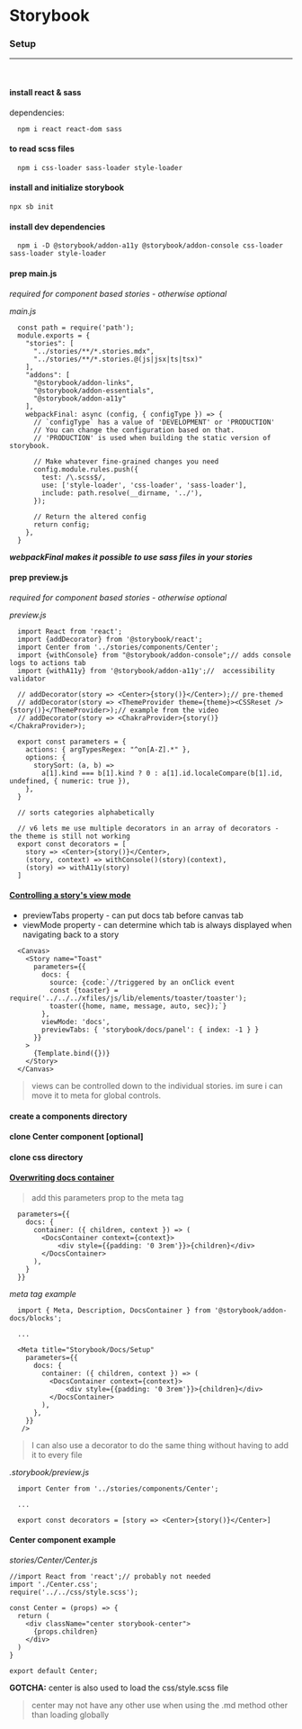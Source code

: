 # Storybook

### Setup

<hr/>
<br/>

#### install react & sass
dependencies:

```
  npm i react react-dom sass
```

#### to read scss files

```
  npm i css-loader sass-loader style-loader
```

#### install and initialize storybook
```
npx sb init
```

#### install dev dependencies
```
  npm i -D @storybook/addon-a11y @storybook/addon-console css-loader sass-loader style-loader
```

#### prep main.js   
*_required for component based stories - otherwise optional_*   

_main.js_   

```
  const path = require('path');
  module.exports = {
    "stories": [
      "../stories/**/*.stories.mdx",
      "../stories/**/*.stories.@(js|jsx|ts|tsx)"
    ],
    "addons": [
      "@storybook/addon-links",
      "@storybook/addon-essentials",
      "@storybook/addon-a11y"
    ],
    webpackFinal: async (config, { configType }) => {
      // `configType` has a value of 'DEVELOPMENT' or 'PRODUCTION'
      // You can change the configuration based on that.
      // 'PRODUCTION' is used when building the static version of storybook.

      // Make whatever fine-grained changes you need
      config.module.rules.push({
        test: /\.scss$/,
        use: ['style-loader', 'css-loader', 'sass-loader'],
        include: path.resolve(__dirname, '../'),
      });

      // Return the altered config
      return config;
    },
  }

```
**_webpackFinal makes it possible to use sass files in your stories_**

#### prep preview.js   
*_required for component based stories - otherwise optional_*

_preview.js_   

```
  import React from 'react';
  import {addDecorator} from '@storybook/react';
  import Center from '../stories/components/Center';
  import {withConsole} from "@storybook/addon-console";// adds console logs to actions tab
  import {withA11y} from '@storybook/addon-a11y';//  accessibility validator

  // addDecorator(story => <Center>{story()}</Center>);// pre-themed
  // addDecorator(story => <ThemeProvider theme={theme}><CSSReset />{story()}</ThemeProvider>);// example from the video
  // addDecorator(story => <ChakraProvider>{story()}</ChakraProvider>);

  export const parameters = {
    actions: { argTypesRegex: "^on[A-Z].*" },
    options: {
      storySort: (a, b) =>
        a[1].kind === b[1].kind ? 0 : a[1].id.localeCompare(b[1].id, undefined, { numeric: true }),
    },
  }

  // sorts categories alphabetically

  // v6 lets me use multiple decorators in an array of decorators - the theme is still not working
  export const decorators = [
    story => <Center>{story()}</Center>,
    (story, context) => withConsole()(story)(context),
    (story) => withA11y(story)
  ]

```

#### [Controlling a story's view mode](https://github.com/storybookjs/storybook/blob/master/addons/docs/docs/recipes.md#controlling-a-storys-view-mode)   
- previewTabs property - can put docs tab before canvas tab
- viewMode property - can determine which tab is always displayed when navigating back to a story

```
  <Canvas>
    <Story name="Toast"
      parameters={{
        docs: {
          source: {code:`//triggered by an onClick event
          const {toaster} = require('../../../xfiles/js/lib/elements/toaster/toaster');
          toaster({home, name, message, auto, sec});`}
        },
        viewMode: 'docs',
        previewTabs: { 'storybook/docs/panel': { index: -1 } }
      }}
    >
      {Template.bind({})}
    </Story>
  </Canvas>
```
> views can be controlled down to the individual stories. im sure i can move it to meta for global controls.

#### create a components directory
#### clone Center component [optional]
#### clone css directory

#### [Overwriting docs container](https://github.com/storybookjs/storybook/blob/master/addons/docs/docs/recipes.md#overwriting-docs-container)   

> add this parameters prop to the meta tag

```
  parameters={{
    docs: {
      container: ({ children, context }) => (
        <DocsContainer context={context}>
            <div style={{padding: '0 3rem'}}>{children}</div>
        </DocsContainer>
      ),
    }
  }}
```

_meta tag example_

```
  import { Meta, Description, DocsContainer } from '@storybook/addon-docs/blocks';

  ...

  <Meta title="Storybook/Docs/Setup"
    parameters={{
      docs: {
        container: ({ children, context }) => (
          <DocsContainer context={context}>
              <div style={{padding: '0 3rem'}}>{children}</div>
          </DocsContainer>
        ),
      },
    }}
   />
```

> I can also use a decorator to do the same thing without having to add it to every file

_.storybook/preview.js_

```
  import Center from '../stories/components/Center';

  ...

  export const decorators = [story => <Center>{story()}</Center>]
```

#### Center component example   

_stories/Center/Center.js_

```
//import React from 'react';// probably not needed
import './Center.css';
require('../../css/style.scss');

const Center = (props) => {
  return (
    <div className="center storybook-center">
      {props.children}
    </div>
  )
}

export default Center;

```

**GOTCHA:** center is also used to load the css/style.scss file
> center may not have any other use when using the .md method other than loading globally
